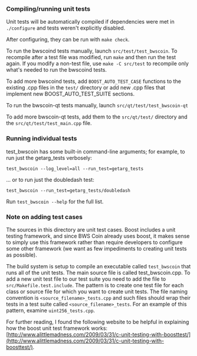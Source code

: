 ### Compiling/running unit tests

Unit tests will be automatically compiled if dependencies were met in `./configure`
and tests weren't explicitly disabled.

After configuring, they can be run with `make check`.

To run the bwscoind tests manually, launch `src/test/test_bwscoin`. To recompile
after a test file was modified, run `make` and then run the test again. If you
modify a non-test file, use `make -C src/test` to recompile only what's needed
to run the bwscoind tests.

To add more bwscoind tests, add `BOOST_AUTO_TEST_CASE` functions to the existing
.cpp files in the `test/` directory or add new .cpp files that
implement new BOOST_AUTO_TEST_SUITE sections.

To run the bwscoin-qt tests manually, launch `src/qt/test/test_bwscoin-qt`

To add more bwscoin-qt tests, add them to the `src/qt/test/` directory and
the `src/qt/test/test_main.cpp` file.

### Running individual tests

test_bwscoin has some built-in command-line arguments; for
example, to run just the getarg_tests verbosely:

    test_bwscoin --log_level=all --run_test=getarg_tests

... or to run just the doubledash test:

    test_bwscoin --run_test=getarg_tests/doubledash

Run `test_bwscoin --help` for the full list.

### Note on adding test cases

The sources in this directory are unit test cases.  Boost includes a
unit testing framework, and since BWS Coin already uses boost, it makes
sense to simply use this framework rather than require developers to
configure some other framework (we want as few impediments to creating
unit tests as possible).

The build system is setup to compile an executable called `test_bwscoin`
that runs all of the unit tests.  The main source file is called
test_bwscoin.cpp. To add a new unit test file to our test suite you need 
to add the file to `src/Makefile.test.include`. The pattern is to create 
one test file for each class or source file for which you want to create 
unit tests.  The file naming convention is `<source_filename>_tests.cpp` 
and such files should wrap their tests in a test suite 
called `<source_filename>_tests`. For an example of this pattern, 
examine `uint256_tests.cpp`.

For further reading, I found the following website to be helpful in
explaining how the boost unit test framework works:
[http://www.alittlemadness.com/2009/03/31/c-unit-testing-with-boosttest/](http://www.alittlemadness.com/2009/03/31/c-unit-testing-with-boosttest/).
